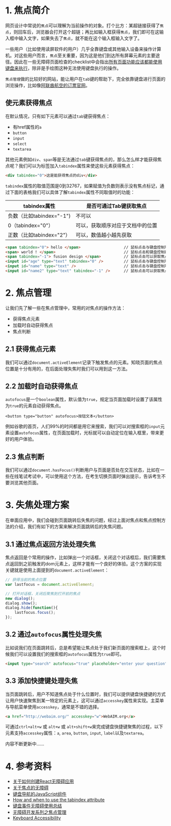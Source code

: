
# 1. 焦点简介

网页设计中常说的`焦点`可以理解为当前操作的对象。打个比方：某超链接获得了`焦点`，则回车后，浏览器会打开这个超链；再比如输入框获得`焦点`，我们即可在这输入框中输入文字，如果失去了`焦点`，就不能在这个输入框输入文字了。

一些用户（比如使用读屏软件的用户）几乎全靠键盘或其他输入设备来操作计算机。对这些用户而言，`焦点`至关重要，因为这是他们到达所有屏幕元素的主要途径。因此在一些无障碍页面检查的checklist中会指出[所有页面功能应该都能使用键盘来执行](https://webaim.org/standards/wcag/checklist#sc2.1.1)，除非是手绘图这种无法使用键盘执行的操作。

`焦点管理`做的比较好的网站，能让用户在`tab`键的帮助下，完全依靠键盘进行页面的浏览操作，比如像[阿联酋航空的订票官网](https://www.emirates.com/cn/chinese/)。

## 使元素获得焦点

在默认情况，只有如下元素可以通过`tab`键获得焦点：
-   有href属性的`a`
-   `button`
-   `input`
-   `select`
-   `textarea`

其他元素例如`div`、`span`等是无法通过`tab`键获得焦点的，那么怎么样才能获得焦点呢？我们可以为标签加入`tabindex`属性来使这些元素获得焦点：

```html
<div tabindex="0">这是能获得焦点的div</div>
```

`tabindex`属性的取值范围是0到32767，如果赋值为负数则表示没有焦点标记，通过下面的表格我们可以具体了解`tabindex`属性不同取值时的功能：

| tabindex属性             | 是否可通过Tab键获取焦点          |
| ------------------------ | -------------------------------- |
| 负数（比如tabindex="-1") | 不可以                           |
| 0（tabindex="0"）        | 可以，获取顺序对应于文档中的位置 |
| 正数（比如tabindex="2"） | 可以，数值越小越先获取           |

```html
<span tabindex="0"> hello </span>                   // 鼠标点击与键盘控制均能获得焦点
<span> world ! </span>                              // 鼠标点击和键盘控制都不能获得焦点
<span tabindex="-1"> fusion design </span>          // 鼠标点击可以获取焦点，但是键盘控制不能获取焦点
<input id="age" type="text" tabindex="0" />         // 鼠标点击与键盘控制均能获得焦点
<input id="name" type="text" />                     // 鼠标点击与键盘控制均能获得焦点，因为input是隐式可聚焦元素
<input id="name2" type="text" tabindex="-1" />      // 鼠标点击可以获取焦点，但是键盘控制不能获取焦点
```

# 2. 焦点管理

让我们先了解一些在焦点管理中，常用的对焦点的操作方法：
-   获得焦点元素
-   加载时自动获得焦点
-   焦点判断

## 2.1 获得焦点元素

我们可以通过`document.activeElement`记录下触发焦点的元素。知晓页面的焦点位置是十分有用的，在后面处理失焦时我们可以用到这一方法。

## 2.2 加载时自动获得焦点

`autofocus`是一个`boolean`属性，默认值为`true`，规定当页面加载时设置了该属性为`true`的元素自动获得焦点。

```
<button type="button" autofocus>按钮文本</button>
```

例如谷歌的首页，人们99%的时间都是用它来搜索，我们可以对搜索框的`input`元素设置`autofocus`属性，在页面加载时，光标就可以自动定位在输入框里，带来更好的用户体验。 

## 2.3 焦点判断

我们可以通过`document.hasFocus()`判断用户与页面是否处在交互状态，比如在一些在线笔试考试中，可以使用这个方法，在考生切换页面时弹出提示，告诉考生不要浏览其他页面。

# 3. 失焦处理方案

在单面应用中，我们会碰到页面跳转后失焦的问题，经过上面对焦点和焦点控制方法的介绍，我们有如下的方案来解决页面跳转后的失焦问题。

## 3.1 通过焦点返回方法处理失焦

焦点返回是个常用的操作，比如弹出一个对话框，关闭这个对话框后，我们需要焦点返回到之前触发的dom元素上，这样才能有一个良好的体验。这个方案的实现关键就是使用上面提到的`document.activeElement`：

```js
// 获得当前的焦点位置
var lastfocus = document.activeElement;

// 打开对话框，关闭后聚焦到打开前的焦点
new dialog();
dialog.show();
dialog.hide(function(){
    lastfocus.focus();
});
```

## 3.2 通过`autofocus`属性处理失焦

比如说我们在页面跳转后，总是希望能让焦点处于我们新页面的搜索框上，这个时候我们可以设置我们的搜索框的`autofocus`属性为`true`即可。

```html
<input type="search" autofocus="true" placeholder="enter your question" > 
```

## 3.3 添加快捷键处理失焦

当页面跳转后，用户不知道焦点处于什么位置时，我们可以提供键盘快捷键的方式让用户快速聚焦到某一特定的元素上，这可以通过`accesskey`属性来实现。主菜单与导航菜单使用`accesskey`，通常是不错的选择。

```html
<a href="http://webaim.org/" accesskey="w">WebAIM.org</a> 
```

可通过`ctrl+alt+w` 或 `alt+w` 或 `alt+shift+w`来完成键盘快捷键聚焦的过程，以下元素支持`accesskey`属性：`a`, `area`, `button`, `input`, `label`以及`textarea`。

内容不断更新中……

# 4. 参考资料
-   [关于如何创建React无障碍应用](http://simplyaccessible.com/article/react-a11y/)
-   [关于焦点的无障碍](https://developers.google.com/web/fundamentals/accessibility/focus/?hl=zh-cn)
-   [键盘导航的JavaScript组件](https://developer.mozilla.org/zh-CN/docs/Web/Accessibility/Keyboard-navigable_JavaScript_widgets)
-   [How and when to use the tabindex attribute](https://bitsofco.de/how-and-when-to-use-the-tabindex-attribute/)
-   [键盘事件无障碍使用总结](http://informationaccessibilityassociation.github.io/webAccessibility/keyboarduse/1_keyboarduse.html)
-   [无障碍开发系列之焦点管理](https://blog.csdn.net/yc123h/article/details/51337411)
-   [Keyboard Accessibility](https://webaim.org/techniques/keyboard/accesskey#spec)